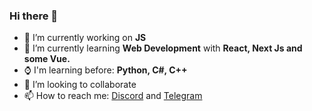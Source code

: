 ### Hi there 👋

- 🔭 I’m currently working on **JS**
- 🌱 I’m currently learning **Web Development** with **React, Next Js and some Vue.**
- ⌚ I'm learning before: **Python, C#, C++**
- 👯 I’m looking to collaborate
- 📫 How to reach me: [Discord](https://discord.com/users/481344295354368020) and [Telegram](https://t.me/Dave_Shelby)
